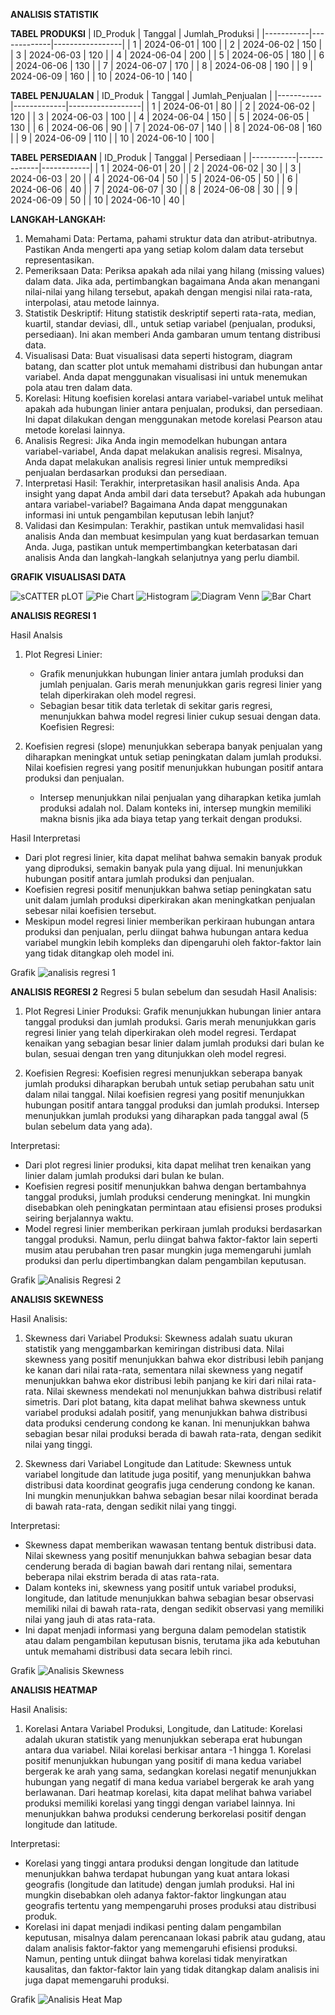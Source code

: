 **ANALISIS STATISTIK**

**TABEL PRODUKSI**
| ID_Produk | Tanggal     | Jumlah_Produksi |
|-----------|-------------|-----------------|
| 1         | 2024-06-01  | 100             |
| 2         | 2024-06-02  | 150             |
| 3         | 2024-06-03  | 120             |
| 4         | 2024-06-04  | 200             |
| 5         | 2024-06-05  | 180             |
| 6         | 2024-06-06  | 130             |
| 7         | 2024-06-07  | 170             |
| 8         | 2024-06-08  | 190             |
| 9         | 2024-06-09  | 160             |
| 10        | 2024-06-10  | 140             |

**TABEL PENJUALAN**
| ID_Produk | Tanggal     | Jumlah_Penjualan |
|-----------|-------------|------------------|
| 1         | 2024-06-01  | 80               |
| 2         | 2024-06-02  | 120              |
| 3         | 2024-06-03  | 100              |
| 4         | 2024-06-04  | 150              |
| 5         | 2024-06-05  | 130              |
| 6         | 2024-06-06  | 90               |
| 7         | 2024-06-07  | 140              |
| 8         | 2024-06-08  | 160              |
| 9         | 2024-06-09  | 110              |
| 10        | 2024-06-10  | 100              |

**TABEL PERSEDIAAN**
| ID_Produk | Tanggal     | Persediaan |
|-----------|-------------|------------|
| 1         | 2024-06-01  | 20         |
| 2         | 2024-06-02  | 30         |
| 3         | 2024-06-03  | 20         |
| 4         | 2024-06-04  | 50         |
| 5         | 2024-06-05  | 50         |
| 6         | 2024-06-06  | 40         |
| 7         | 2024-06-07  | 30         |
| 8         | 2024-06-08  | 30         |
| 9         | 2024-06-09  | 50         |
| 10        | 2024-06-10  | 40         |

**LANGKAH-LANGKAH:**
1. Memahami Data: Pertama, pahami struktur data dan atribut-atributnya. Pastikan Anda mengerti apa yang setiap kolom dalam data tersebut representasikan.
2. Pemeriksaan Data: Periksa apakah ada nilai yang hilang (missing values) dalam data. Jika ada, pertimbangkan bagaimana Anda akan menangani nilai-nilai yang hilang tersebut, apakah dengan mengisi nilai rata-rata, interpolasi, atau metode lainnya.
3. Statistik Deskriptif: Hitung statistik deskriptif seperti rata-rata, median, kuartil, standar deviasi, dll., untuk setiap variabel (penjualan, produksi, persediaan). Ini akan memberi Anda gambaran umum tentang distribusi data.
4. Visualisasi Data: Buat visualisasi data seperti histogram, diagram batang, dan scatter plot untuk memahami distribusi dan hubungan antar variabel. Anda dapat menggunakan visualisasi ini untuk menemukan pola atau tren dalam data.
5. Korelasi: Hitung koefisien korelasi antara variabel-variabel untuk melihat apakah ada hubungan linier antara penjualan, produksi, dan persediaan. Ini dapat dilakukan dengan menggunakan metode korelasi Pearson atau metode korelasi lainnya.
6. Analisis Regresi: Jika Anda ingin memodelkan hubungan antara variabel-variabel, Anda dapat melakukan analisis regresi. Misalnya, Anda dapat melakukan analisis regresi linier untuk memprediksi penjualan berdasarkan produksi dan persediaan.
7. Interpretasi Hasil: Terakhir, interpretasikan hasil analisis Anda. Apa insight yang dapat Anda ambil dari data tersebut? Apakah ada hubungan antara variabel-variabel? Bagaimana Anda dapat menggunakan informasi ini untuk pengambilan keputusan lebih lanjut?
8. Validasi dan Kesimpulan: Terakhir, pastikan untuk memvalidasi hasil analisis Anda dan membuat kesimpulan yang kuat berdasarkan temuan Anda. Juga, pastikan untuk mempertimbangkan keterbatasan dari analisis Anda dan langkah-langkah selanjutnya yang perlu diambil.

**GRAFIK VISUALISASI DATA**

![sCATTER pLOT](https://github.com/Krieznadaffa/Tugas-Pengkodean-Daffa/assets/167004660/d03ab901-6551-44fe-ad44-d05f6c64c9b3)
![Pie Chart](https://github.com/Krieznadaffa/Tugas-Pengkodean-Daffa/assets/167004660/19a0b707-bc85-4d6d-ae48-b73fad9eb97a)
![Histogram](https://github.com/Krieznadaffa/Tugas-Pengkodean-Daffa/assets/167004660/7854ab38-2a79-48f8-9878-3b7e80e8ef4f)
![Diagram Venn](https://github.com/Krieznadaffa/Tugas-Pengkodean-Daffa/assets/167004660/915a35ec-6207-4e66-a648-20f628946c1a)
![Bar Chart](https://github.com/Krieznadaffa/Tugas-Pengkodean-Daffa/assets/167004660/f6b6a710-c136-4446-a7ac-c40037b56e13)

**ANALISIS REGRESI 1**

Hasil Analsis
1. Plot Regresi Linier:
   - Grafik menunjukkan hubungan linier antara jumlah produksi dan jumlah penjualan. Garis merah menunjukkan garis regresi linier yang telah diperkirakan oleh model regresi.
   - Sebagian besar titik data terletak di sekitar garis regresi, menunjukkan bahwa model regresi linier cukup sesuai dengan data.
     Koefisien Regresi:

2. Koefisien regresi (slope) menunjukkan seberapa banyak penjualan yang diharapkan meningkat untuk setiap peningkatan dalam jumlah produksi. Nilai koefisien regresi yang positif menunjukkan hubungan positif antara produksi dan penjualan.
   - Intersep menunjukkan nilai penjualan yang diharapkan ketika jumlah produksi adalah nol. Dalam konteks ini, intersep mungkin memiliki makna bisnis jika ada biaya tetap yang terkait dengan produksi.
  
Hasil Interpretasi
- Dari plot regresi linier, kita dapat melihat bahwa semakin banyak produk yang diproduksi, semakin banyak pula yang dijual. Ini menunjukkan hubungan positif antara jumlah produksi dan penjualan.
- Koefisien regresi positif menunjukkan bahwa setiap peningkatan satu unit dalam jumlah produksi diperkirakan akan meningkatkan penjualan sebesar nilai koefisien tersebut.
- Meskipun model regresi linier memberikan perkiraan hubungan antara produksi dan penjualan, perlu diingat bahwa hubungan antara kedua variabel mungkin lebih kompleks dan dipengaruhi oleh faktor-faktor lain yang tidak ditangkap oleh model ini.

Grafik
![analisis regresi 1](https://github.com/Krieznadaffa/Tugas-Pengkodean-Daffa/assets/167004660/e2499de4-7dc8-4165-bb0c-9abe717455e4)

**ANALISIS REGRESI 2**
Regresi 5 bulan sebelum dan sesudah
Hasil Analisis:
1. Plot Regresi Linier Produksi:
Grafik menunjukkan hubungan linier antara tanggal produksi dan jumlah produksi. Garis merah menunjukkan garis regresi linier yang telah diperkirakan oleh model regresi.
Terdapat kenaikan yang sebagian besar linier dalam jumlah produksi dari bulan ke bulan, sesuai dengan tren yang ditunjukkan oleh model regresi.

2. Koefisien Regresi:
Koefisien regresi menunjukkan seberapa banyak jumlah produksi diharapkan berubah untuk setiap perubahan satu unit dalam nilai tanggal. Nilai koefisien regresi yang positif menunjukkan hubungan positif antara tanggal produksi dan jumlah produksi.
Intersep menunjukkan jumlah produksi yang diharapkan pada tanggal awal (5 bulan sebelum data yang ada).

Interpretasi:
- Dari plot regresi linier produksi, kita dapat melihat tren kenaikan yang linier dalam jumlah produksi dari bulan ke bulan.
- Koefisien regresi positif menunjukkan bahwa dengan bertambahnya tanggal produksi, jumlah produksi cenderung meningkat. Ini mungkin disebabkan oleh peningkatan permintaan atau efisiensi proses produksi seiring berjalannya waktu.
- Model regresi linier memberikan perkiraan jumlah produksi berdasarkan tanggal produksi. Namun, perlu diingat bahwa faktor-faktor lain seperti musim atau perubahan tren pasar mungkin juga memengaruhi jumlah produksi dan perlu dipertimbangkan dalam pengambilan keputusan.

Grafik
![Analisis Regresi 2](https://github.com/Krieznadaffa/Tugas-Pengkodean-Daffa/assets/167004660/6dc5b358-c39b-41d3-9221-9c0189733677)

**ANALISIS SKEWNESS**

Hasil Analisis:
1. Skewness dari Variabel Produksi:
Skewness adalah suatu ukuran statistik yang menggambarkan kemiringan distribusi data. Nilai skewness yang positif menunjukkan bahwa ekor distribusi lebih panjang ke kanan dari nilai rata-rata, sementara nilai skewness yang negatif menunjukkan bahwa ekor distribusi lebih panjang ke kiri dari nilai rata-rata. Nilai skewness mendekati nol menunjukkan bahwa distribusi relatif simetris.
Dari plot batang, kita dapat melihat bahwa skewness untuk variabel produksi adalah positif, yang menunjukkan bahwa distribusi data produksi cenderung condong ke kanan. Ini menunjukkan bahwa sebagian besar nilai produksi berada di bawah rata-rata, dengan sedikit nilai yang tinggi.

2. Skewness dari Variabel Longitude dan Latitude:
Skewness untuk variabel longitude dan latitude juga positif, yang menunjukkan bahwa distribusi data koordinat geografis juga cenderung condong ke kanan. Ini mungkin menunjukkan bahwa sebagian besar nilai koordinat berada di bawah rata-rata, dengan sedikit nilai yang tinggi.

Interpretasi:
- Skewness dapat memberikan wawasan tentang bentuk distribusi data. Nilai skewness yang positif menunjukkan bahwa sebagian besar data cenderung berada di bagian bawah dari rentang nilai, sementara beberapa nilai ekstrim berada di atas rata-rata.
- Dalam konteks ini, skewness yang positif untuk variabel produksi, longitude, dan latitude menunjukkan bahwa sebagian besar observasi memiliki nilai di bawah rata-rata, dengan sedikit observasi yang memiliki nilai yang jauh di atas rata-rata.
- Ini dapat menjadi informasi yang berguna dalam pemodelan statistik atau dalam pengambilan keputusan bisnis, terutama jika ada kebutuhan untuk memahami distribusi data secara lebih rinci.

Grafik
![Analisis Skewness](https://github.com/Krieznadaffa/Tugas-Pengkodean-Daffa/assets/167004660/73521d89-28bf-4fbd-8906-c2d2e284dbcc)

**ANALISIS HEATMAP**

Hasil Analisis:
1. Korelasi Antara Variabel Produksi, Longitude, dan Latitude:
Korelasi adalah ukuran statistik yang menunjukkan seberapa erat hubungan antara dua variabel. Nilai korelasi berkisar antara -1 hingga 1. Korelasi positif menunjukkan hubungan yang positif di mana kedua variabel bergerak ke arah yang sama, sedangkan korelasi negatif menunjukkan hubungan yang negatif di mana kedua variabel bergerak ke arah yang berlawanan.
Dari heatmap korelasi, kita dapat melihat bahwa variabel produksi memiliki korelasi yang tinggi dengan variabel lainnya. Ini menunjukkan bahwa produksi cenderung berkorelasi positif dengan longitude dan latitude.

Interpretasi:
- Korelasi yang tinggi antara produksi dengan longitude dan latitude menunjukkan bahwa terdapat hubungan yang kuat antara lokasi geografis (longitude dan latitude) dengan jumlah produksi. Hal ini mungkin disebabkan oleh adanya faktor-faktor lingkungan atau geografis tertentu yang mempengaruhi proses produksi atau distribusi produk.
- Korelasi ini dapat menjadi indikasi penting dalam pengambilan keputusan, misalnya dalam perencanaan lokasi pabrik atau gudang, atau dalam analisis faktor-faktor yang memengaruhi efisiensi produksi. Namun, penting untuk diingat bahwa korelasi tidak menyiratkan kausalitas, dan faktor-faktor lain yang tidak ditangkap dalam analisis ini juga dapat memengaruhi produksi.

Grafik
![Analisis Heat Map](https://github.com/Krieznadaffa/Tugas-Pengkodean-Daffa/assets/167004660/246761f9-a08d-4a57-83d7-65cd1f584a5d)
